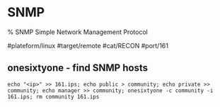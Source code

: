 # SNMP

% SNMP Simple Network Management Protocol

#plateform/linux #target/remote #cat/RECON #port/161

## onesixtyone - find SNMP hosts

```
echo "<ip>" >> 161.ips; echo public > community; echo private >> community; echo manager >> community; onesixtyone -c community -i 161.ips; rm community 161.ips
```
